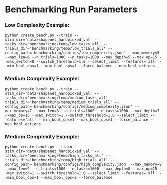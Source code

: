 # Benchmarking Run Parameters

### Low Complexity Example:
    python create_bench.py --train --stim_dir='data/shapenet_handpicked_val' --tasks_dir='benchmarking/temp/low_tasks_all' --trials_dir='benchmarking/temp/low_trials_all' --config_path='benchmarking/configs/low_complexity.json' --max_memory=5 --max_len=6 --n_trials=1000 --n_tasks=1000 --max_depth=5 --max_op=15 --max_switch=0 --switch_threshold=1.0 --select_limit --features='all' --min_bool_ops=1 --max_bool_ops=1 --force_balance --non_bool_actions

### Medium Complexity Example:
    python create_bench.py --train --stim_dir='data/shapenet_handpicked_val' --tasks_dir='benchmarking/temp/medium_tasks_all' --trials_dir='benchmarking/temp/medium_trials_all' --config_path='benchmarking/configs/medium_complexity.json' --max_memory=7 --max_len=8 --n_trials=1000 --n_tasks=1000 --max_depth=7 --max_op=15 --max_switch=1 --switch_threshold=1.0 --select_limit --features='all' --min_bool_ops=1 --max_bool_ops=1 --force_balance --non_bool_actions

### Medium Complexity Example:
    python create_bench.py --train --stim_dir='data/shapenet_handpicked_val' --tasks_dir='benchmarking/temp/high_tasks_all' --trials_dir='benchmarking/temp/high_trials_all' --config_path='benchmarking/configs/high_complexity.json' --max_memory=8 --max_len=9 --n_trials=1000 --n_tasks=1000 --max_depth=8 --max_op=15 --max_switch=1 --switch_threshold=1.0 --select_limit --features='all' --min_bool_ops=1 --max_bool_ops=2 --force_balance